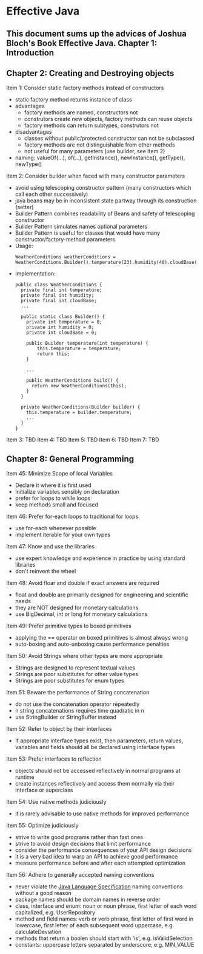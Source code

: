 Effective Java
==============
This document sums up the advices of Joshua Bloch's Book Effective Java.
Chapter 1: Introduction
-----------------------
Chapter 2: Creating and Destroying objects
------------------------------------------
Item 1: Consider static factory methods instead of constructors
* static factory method returns instance of class
* advantages
  * factory methods are named, constructors not
  * construtors create new objects, factory methods can reuse objects
  * factory methods can return subtypes, construtors not
* disadvantages
  * classes without public/protected constructor can not be subclassed
  * factory methods are not distinguishable from other methods
  * not useful for many parameters (use builder, see Item 2)
* naming: valueOf(...), of(...), getInstance(), newInstance(), getType(), newType()

Item 2: Consider builder when faced with many constructor parameters
* avoid using telescoping constructor pattern (many constructors which call each other successively)
* java beans may be in inconsistent state partway through its construction (setter)
* Builder Pattern combines readability of Beans and safety of telescoping constructor
* Builder Pattern simulates names optional parameters
* Builder Pattern is useful for classes that would have many constructor/factory-method parameters
* Usage:
  ```
  WeatherConditions weatherConditions = WeatherConditions.Builder().temperature(23).humidity(40).cloudBase(3000).build();
  ```
* Implementation:
  ```
  public class WeatherConditions {
    private final int temperature;
    private final int humidity;
    private final int cloudBase;
    ...

    public static class Builder() {
      private int temperature = 0;
      private int humidity = 0;
      private int cloudBase = 0;

      public Builder temperature(int temperature) {
          this.temperature = temperature;
          return this;
      }

      ...

      public WeatherConditions build() {
        return new WeatherConditions(this);
      }
    }

    private WeatherConditions(Builder builder) {
      this.temperature = builder.temperature;
      ...
    }
  }
  ```

Item 3: TBD
Item 4: TBD
Item 5: TBD
Item 6: TBD
Item 7: TBD


Chapter 8: General Programming
------------------------------
Item 45: Minimize Scope of local Variables
* Declare it where it is first used
* Initialize variables sensibly on declaration
* prefer for loops to while loops
* keep methods small and focused

Item 46: Prefer for-each loops to traditional for loops
* use for-each whenever possible
* implement iterable for your own types

Item 47: Know and use the libraries
* use expert knowledge and experience in practice by using standard libraries
* don't reinvent the wheel

Item 48: Avoid floar and double if exact answers are required
* float and double are primarily designed for engineering and scientific needs
* they are NOT designed for monetary calculations
* use BigDecimal, int or long for monetary calculations

Item 49: Prefer primitive types to boxed primitives
* applying the == operator on boxed primitives is almost always wrong
* auto-boxing and auto-unboxing cause performance penalties

Item 50: Avoid Strings where other types are more appropriate
* Strings are designed to represent textual values
* Strings are poor substitutes for other value types
* Strings are poor substitutes for enum types

Item 51: Beware the performance of String concatenation
* do not use the concatenation operator repeatedly
* n string concatenations requires time quadratic in n
* use StringBuilder or StringBuffer instead

Item 52: Refer to object by their interfaces
* If appropriate interface types exist, then parameters, return values, variables and fields should all be declared using interface types

Item 53: Prefer interfaces to reflection
* objects should not be accessed reflectively in normal programs at runtime
* create instances reflectively and access them normally via their interface or superclass

Item 54: Use native methods judiciously
* it is rarely advisable to use native methods for improved performance

Item 55: Optimize judiciously
* strive to write good programs rather than fast ones
* strive to avoid design decisions that limit performance
* consider the performance consequences of your API design decisions
* it is a very bad idea to warp an API to achieve good performance
* measure performance before and after each attempted optimization

Item 56: Adhere to generally accepted naming conventions
* never violate the [Java Language Specification](http://docs.oracle.com/javase/specs/) naming conventions without a good reason
* package names should be domain names in reverse order
* class, interface and enum: noun or noun phrase, first letter of each word capitalized, e.g. UserRepository
* method and field names: verb or verb phrase, first letter of first word in lowercase, first letter of each subsequent word uppercase, e.g. calculateDeviation
* methods that return a boolen should start with 'is', e.g. isValidSelection
* constants: uppercase letters separated by underscore, e.g. MIN_VALUE
